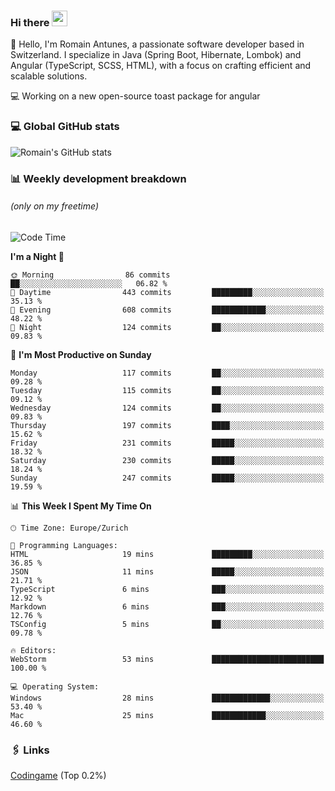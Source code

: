 ### Hi there <img src="https://media.giphy.com/media/hvRJCLFzcasrR4ia7z/giphy.gif" width="25px" height="25px">

👋 Hello, I'm Romain Antunes, a passionate software developer based in Switzerland. I specialize in Java (Spring Boot, Hibernate, Lombok) and Angular (TypeScript, SCSS, HTML), with a focus on crafting efficient and scalable solutions.

💻 Working on a new open-source toast package for angular

### 💻 Global GitHub stats
![Romain's GitHub stats](https://github-readme-streak-stats.herokuapp.com/?user=romainantunes&theme=dark)


### 📊 Weekly development breakdown 
###### *(only on my freetime)*

<!--START_SECTION:wakastats-->
![Code Time](http://img.shields.io/badge/Code%20Time-1%2C758%20hrs-blue)

**I'm a Night 🦉** 

```text
🌞 Morning                86 commits          ██░░░░░░░░░░░░░░░░░░░░░░░   06.82 % 
🌆 Daytime                443 commits         █████████░░░░░░░░░░░░░░░░   35.13 % 
🌃 Evening                608 commits         ████████████░░░░░░░░░░░░░   48.22 % 
🌙 Night                  124 commits         ██░░░░░░░░░░░░░░░░░░░░░░░   09.83 % 
```
📅 **I'm Most Productive on Sunday** 

```text
Monday                   117 commits         ██░░░░░░░░░░░░░░░░░░░░░░░   09.28 % 
Tuesday                  115 commits         ██░░░░░░░░░░░░░░░░░░░░░░░   09.12 % 
Wednesday                124 commits         ██░░░░░░░░░░░░░░░░░░░░░░░   09.83 % 
Thursday                 197 commits         ████░░░░░░░░░░░░░░░░░░░░░   15.62 % 
Friday                   231 commits         █████░░░░░░░░░░░░░░░░░░░░   18.32 % 
Saturday                 230 commits         █████░░░░░░░░░░░░░░░░░░░░   18.24 % 
Sunday                   247 commits         █████░░░░░░░░░░░░░░░░░░░░   19.59 % 
```


📊 **This Week I Spent My Time On** 

```text
🕑︎ Time Zone: Europe/Zurich

💬 Programming Languages: 
HTML                     19 mins             █████████░░░░░░░░░░░░░░░░   36.85 % 
JSON                     11 mins             █████░░░░░░░░░░░░░░░░░░░░   21.71 % 
TypeScript               6 mins              ███░░░░░░░░░░░░░░░░░░░░░░   12.92 % 
Markdown                 6 mins              ███░░░░░░░░░░░░░░░░░░░░░░   12.76 % 
TSConfig                 5 mins              ██░░░░░░░░░░░░░░░░░░░░░░░   09.78 % 

🔥 Editors: 
WebStorm                 53 mins             █████████████████████████   100.00 % 

💻 Operating System: 
Windows                  28 mins             █████████████░░░░░░░░░░░░   53.40 % 
Mac                      25 mins             ████████████░░░░░░░░░░░░░   46.60 % 
```


<!--END_SECTION:wakastats-->

### 🖇 Links

[Codingame](https://www.codingame.com/profile/defc3ee5279aecc1bb6114e1f994ea9b3325423) (Top 0.2%)
